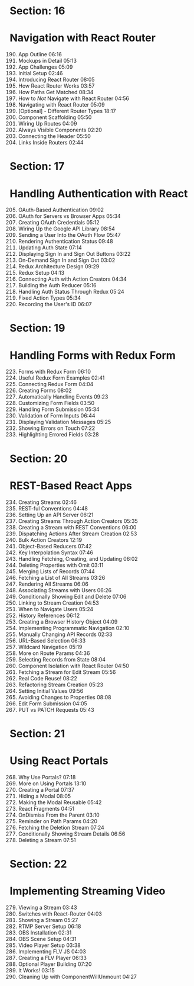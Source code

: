 # Section: 16
# Navigation with React Router

190. App Outline  06:16
191. Mockups in Detail  05:13
192. App Challenges  05:09
193. Initial Setup  02:46
194. Introducing React Router  08:05
195. How React Router Works  03:57
196. How Paths Get Matched  08:34
197. How to *Not* Navigate with React Router  04:56
198. Navigating with React Router  05:09
199. [Optional] - Different Router Types  18:17
200. Component Scaffolding  05:50
201. Wiring Up Routes  04:09
202. Always Visible Components  02:20
203. Connecting the Header  05:50
204. Links Inside Routers  02:44

# Section: 17
# Handling Authentication with React
205. OAuth-Based Authentication  09:02
206. OAuth for Servers vs Browser Apps  05:34
207. Creating OAuth Credentials  05:12
208. Wiring Up the Google API Library  08:54
209. Sending a User Into the OAuth Flow  05:47
210. Rendering Authentication Status  09:48
211. Updating Auth State  07:14
212. Displaying Sign In and Sign Out Buttons  03:22
213. On-Demand Sign In and Sign Out  03:02
214. Redux Architecture Design  09:29
215. Redux Setup  04:13
216. Connecting Auth with Action Creators  04:34
217. Building the Auth Reducer  05:16
218. Handling Auth Status Through Redux  05:24
219. Fixed Action Types  05:34
220. Recording the User's ID  06:07

# Section: 19
# Handling Forms with Redux Form
223. Forms with Redux Form  06:10
224. Useful Redux Form Examples  02:41
225. Connecting Redux Form  04:04
226. Creating Forms  08:02
227. Automatically Handling Events  09:23
228. Customizing Form Fields  03:50
229. Handling Form Submission  05:34
230. Validation of Form Inputs  06:44
231. Displaying Validation Messages  05:25
232. Showing Errors on Touch  07:22
233. Highlighting Errored Fields  03:28

# Section: 20
# REST-Based React Apps
234. Creating Streams  02:46
235. REST-ful Conventions  04:48
236. Setting Up an API Server  06:21
237. Creating Streams Through Action Creators  05:35
238. Creating a Stream with REST Conventions  06:00
239. Dispatching Actions After Stream Creation  02:53
240. Bulk Action Creators  12:19
241. Object-Based Reducers  07:42
242. Key Interpolation Syntax  07:46
243. Handling Fetching, Creating, and Updating  06:02
244. Deleting Properties with Omit  03:11
245. Merging Lists of Records  07:44
246. Fetching a List of All Streams  03:26
247. Rendering All Streams  06:06
248. Associating Streams with Users  06:26
249. Conditionally Showing Edit and Delete  07:06
250. Linking to Stream Creation  04:53
251. When to Navigate Users  05:24
252. History References  06:12
253. Creating a Browser History Object  04:09
254. Implementing Programmatic Navigation  02:10
255. Manually Changing API Records  02:33
256. URL-Based Selection  06:33
257. Wildcard Navigation  05:19
258. More on Route Params  04:36
259. Selecting Records from State  08:04
260. Component Isolation with React Router  04:50
261. Fetching a Stream for Edit Stream  05:56
262. Real Code Reuse!  08:22
263. Refactoring Stream Creation  05:23
264. Setting Initial Values  09:56
265. Avoiding Changes to Properties  08:08
266. Edit Form Submission  04:05
267. PUT vs PATCH Requests  05:43

# Section: 21
# Using React Portals
268. Why Use Portals?  07:18
269. More on Using Portals  13:10
270. Creating a Portal  07:37
271. Hiding a Modal  08:05
272. Making the Modal Reusable  05:42
273. React Fragments  04:51
274. OnDismiss From the Parent  03:10
275. Reminder on Path Params  04:20
276. Fetching the Deletion Stream  07:24
277. Conditionally Showing Stream Details  06:56
278. Deleting a Stream  07:51

# Section: 22
# Implementing Streaming Video
279. Viewing a Stream  03:43
280. Switches with React-Router  04:03
281. Showing a Stream  05:27
282. RTMP Server Setup  06:18
283. OBS Installation  02:31
284. OBS Scene Setup  04:31
285. Video Player Setup  03:38
286. Implementing FLV JS  04:03
287. Creating a FLV Player  06:33
288. Optional Player Building  07:20
289. It Works!  03:15
290. Cleaning Up with ComponentWillUnmount  04:27